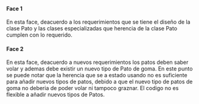 #### Face 1
En esta face, deacuerdo a los requerimientos que se tiene el diseño de la clase Pato y las clases especializadas que herencia de la clase Pato cumplen con lo requerido. 

#### Face 2
En esta face, deacuerdo a nuevos requerimientos los patos deben saber volar y ademas debe existir un nuevo tipo de Pato de goma. 
En este punto se puede notar que la herencia que se a estado usando no es suficiente para añadir nuevos tipos de patos, debido a que el nuevo tipo de patos de goma no deberia de poder volar ni tampoco graznar.
El codigo no es flexible a añadir nuevos tipos de Patos.          

